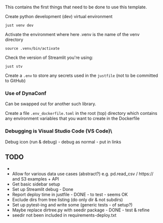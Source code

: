 This contains the first things that need to be done to use this template.

Create python development (dev) virtual environment

`just venv dev`

Activate the environment where here .venv is the name of the venv directory

`source .venv/bin/activate`

Check the version of Streamlit you're using:

`just stv`


Create a `.env` to store any secrets used in the `justfile` (not to be committed to GitHub)

### Use of DynaConf

Can be swapped out for another such library.

Create a file `.env_dockerfile.toml` in the root (top) directory which contains any environment variables that you want to create in the Dockerfile

### Debugging is Visual Studio Code (VS Code)\

Debug icon (run &  debug) - debug as normal - put in links

## TODO

- 
- Allow for various data use cases (abstract?) e.g. pd.read_csv / https:// and S3 examples + API
- Get basic sidebar setup
- Set up Streamlit debug - Done
- Report deploy time in justfile - DONE - to test - seems OK
- Exclude dirs from tree listing (do only dir & not subdirs)
- Set up pytest-ing and write some (generic tests - of setup?)
- Maybe replace dirtree.py with seedir package - DONE - test & refine
- seedir not been included in requirements-deploy.txt